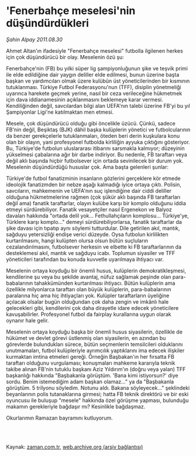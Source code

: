 # 'Fenerbahçe meselesi'nin düşündürdükleri

*Şahin Alpay 2011.08.30*

<td class="columnist-detail">
<p>Ahmet Altan'ın ifadesiyle "Fenerbahçe meselesi" futbolla ilgilenen herkes için çok düşündürücü bir olay. Meselenin özü şu:</p>
<p>
<div id="haberMetinDiv">
<p>Fenerbahçe'nin (FB) bu yılki süper lig şampiyonluğunun şike ve teşvik primi ile elde edildiğine dair yaygın deliller elde edilmesi, bunun üzerine başta başkan ve yardımcıları olmak üzere kulübün üst yöneticilerinden bir kısmının tutuklanması. Türkiye Futbol Federasyonu'nun (TFF), disiplin yönetmeliği uyarınca harekete geçmek yerine, nasıl bir ceza verileceğine hükmetmek için dava iddianamesinin açıklanmasını beklemeye karar vermesi. Kendiliğinden değil, savcılardan bilgi alan UEFA'nın talebi üzerine FB'yi bu yıl Şampiyonlar Ligi'ne katılmaktan men etmesi.
<p>Mesele, çok düşündürücü olduğu gibi öncelikle üzücü. Çünkü, sadece FB'nin değil, Beşiktaş (BJK) dâhil başka kulüplerin yönetici ve futbolcularının da benzer gerekçelerle tutuklanmaları, öteden beri derin kuşkulara konu olan bir olayın, yani profesyonel futbolda kirliliğin ayyuka çıktığını gösteriyor. Bu, Türkiye'de futbolun uluslararası itibarını sarsmakla kalmıyor; düzeyinin yükselmesi çabalarına ağır bir darbe indiriyor. Bu nedenle, FB taraftarı veya değil aklı başında hiçbir futbolsever için ortada sevinilecek bir durum yok. Meselenin düşündürdüğü hususlar çok. Ama başta gelenleri şunlar:
<p>Türkiye'de futbol fanatizminin insanların gözlerini gerçeklere kör etmede ideolojik fanatizmden bir nebze aşağı kalmadığı iyice ortaya çıktı. Polisin, savcıların, mahkemenin ve UEFA'nın suç işlendiğine dair ciddi deliller olduğuna hükmetmelerine rağmen (çok şükür aklı başında FB taraftarları değil ama) fanatik taraftarlar, olayın kulübe karşı bir komplo olduğunu iddia etmeyi sürdürebiliyor. Fanatik vesayetçiler nasıl Ergenekon ve Balyoz davaları hakkında "ortada delil yok... Fethullahçıların komplosu... Türkiye'ye, Türklere karşı komplo..." demeyi sürdürebiliyorlarsa, fanatik taraftarlar da şike davası için tıpatıp aynı söylemi tutturdular. Dile getirilen akıl, mantık, sağduyu yetersizliği endişe verici düzeyde. Oysa futbolun kirlilikten kurtarılmasını, hangi kulüpten olursa olsun bütün suçluların cezalandırılmasını, futbolsever herkesin ve elbette ki FB taraftarlarının da desteklemesi akıl, mantık ve sağduyu icabı. Toplumun siyasiler ve TFF yöneticileri tarafından bu konuda kuvvetle uyarılmaya ihtiyacı var.
<p>Meselenin ortaya koyduğu bir önemli husus, kulüplerin demokratikleşmesi, kendilerine şu veya bu şekilde avantaj, nüfuz sağlamak peşinde olan para-babalarının tahakkümünden kurtarılması ihtiyacı. Bütün kulüplerin ama özellikle milyonlarca taraftarı olan büyük kulüplerin, para-babalarının paralarına hiç ama hiç ihtiyaçları yok. Kulüpler taraftarların üyeliğine açılacak olsalar bugün olduğundan çok daha zengin ve imkânlı hale gelecekleri gibi, kendilerini çok daha dirayetle idare edecek yöneticilere kavuşabilirler. Profesyonel futbol da fairplay kurallarına uygun olarak oynanır hale gelir.
<p>Meselenin ortaya koyduğu başka bir önemli husus siyasilerin, özellikle de hükümet ve devlet görevi üstlenmiş olan siyasilerin, en azından bu görevlerde bulundukları sürece, bütün seçmenlerin temsilcileri olduklarını unutmamaları, futbol kulüpleriyle ayrımcılık yaptıklarını ima edecek ilişkiler kurmaktan imtina etmeleri gereği. Örneğin Başbakan'ın her fırsatta FB taraftarı olduğunu vurgulaması; konuşmaları mahkeme kararıyla teknik takibe alınan FB'nin tutuklu başkanı Aziz Yıldırım'ın (doğru veya yalan) TFF başkanlığı hakkında "Başbakanla görüştüm. 'Bana kimi istiyorsun?' diye sordu. Benim istemediğim adam başkan olamaz..." ya da "Başbakanla görüştüm. 5 trilyonu söyledim. Notunu aldı. Bakana söyleyecek..." şeklindeki beyanlarının polis tutanaklarına girmesi; hatta FB teknik direktörü ve bir eski oyuncusu ile buluşup "mesele" hakkında özel görüşme yapması, bulunduğu makamın gerekleriyle bağdaşır mı? Kesinlikle bağdaşmaz.
<p>Okurlarımın Ramazan bayramını kutluyorum. </p></p></p></p></p></p></div>
</p>


<p><br>
		 </br></p></td>

Kaynak: [zaman.com.tr](http://zaman.com.tr/yazar.do?yazino=1174577), [web.archive.org (arşiv bağlantısı)](http://web.archive.org/web/20111220130551/http://zaman.com.tr/yazar.do?yazino=1174577)
